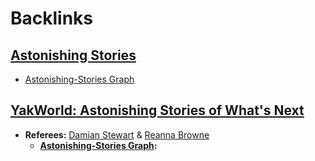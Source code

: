 
# Backlinks
## [**Astonishing Stories**](<**Astonishing Stories**.md>)
- [Astonishing-Stories Graph](<Astonishing-Stories Graph.md>)

## [YakWorld: Astonishing Stories of What's Next](<YakWorld: Astonishing Stories of What's Next.md>)
- **Referees:** [Damian Stewart](<Damian Stewart.md>) & [Reanna Browne](<Reanna Browne.md>)
    - **[Astonishing-Stories Graph](<Astonishing-Stories Graph.md>):**

